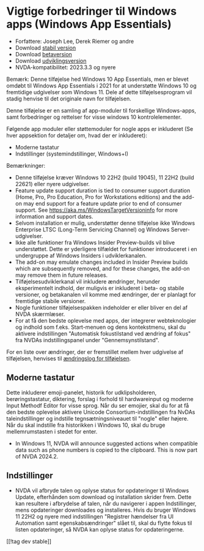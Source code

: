 # Vigtige forbedringer til Windows apps (Windows App Essentials) #

* Forfattere: Joseph Lee, Derek Riemer og andre
* Download [stabil version][1]
* Download [betaversion][2]
* Download [udviklingsversion][3]
* NVDA-kompatibilitet: 2023.3.3 og nyere

Bemærk: Denne tilføjelse hed Windows 10 App Essentials, men er blevet omdøbt
til Windows App Essentials i 2021 for at understøtte Windows 10 og
fremtidige udgivelser som Windows 11. Dele af dette tilføjelsesprogram vil
stadig henvise til det originale navn for tilføjelsen.

Denne tilføjelse er en samling af app-moduler til forskellige Windows-apps,
samt forbedringer og rettelser for visse windows 10 kontrolelementer.

Følgende app moduler eller støttemoduler for nogle apps er inkluderet (Se
hver appsektion for detaljer om, hvad der er inkluderet):

* Moderne tastatur
* Indstillinger (systemindstillinger, Windows+I)

Bemærkninger:

* Denne tilføjelse kræver Windows 10 22H2 (build 19045), 11 22H2 (build
  22621) eller nyere udgivelser.
* Feature update support duration is tied to consumer support duration
  (Home, Pro, Pro Education, Pro for Workstations editions) and the add-on
  may end support for a feature update prior to end of consumer support. See
  <https://aka.ms/WindowsTargetVersioninfo> for more information and support
  dates.
* Selvom installation er mulig, understøtter denne tilføjelse ikke Windows
  Enterprise LTSC (Long-Term Servicing Channel) og Windows
  Server-udgivelser.
* Ikke alle funktioner fra Windows Insider Preview-builds vil blive
  understøttet. Dette er yderligere tilfældet for funktioner introduceret i
  en undergruppe af Windows Insiders i udviklerkanalen.
* The add-on may emulate changes included in Insider Preview builds which
  are subsequently removed, and for these changes, the add-on may remove
  them in future releases.
* Tilføjelsesudviklerkanal vil inkludere ændringer, herunder eksperimentelt
  indhold, der muligvis er inkluderet i beta- og stabile versioner, og
  betakanalen vil komme med ændringer, der er planlagt for fremtidige
  stabile versioner.
* Nogle funktioner tilføjelsespakken indeholder er eller bliver en del af
  NVDA skærmlæser.
* For at få den bedste oplevelse med apps, der integrerer webteknologier og
  indhold som f.eks. Start-menuen og dens kontekstmenu, skal du aktivere
  indstillingen "Automatisk fokustilstand ved ændring af fokus" fra NVDAs
  indstillingspanel under "Gennemsynstilstand".

For en liste over ændringer, der er fremstillet mellem hver udgivelse af
tilføjelsen, henvises til [ændringslog for tilføjelsen][4].

## Moderne tastatur

Dette inkluderer emoji-panelet, historik for udklipsholderen,
berøringstastatur, diktering, forslag i forhold til hardwareinput og moderne
Input Methodf Editor for visse sprog. Når du ser emojier, skal du for at få
den bedste oplevelse aktivere Unicode Consortium-indstillingen fra NvDAs
taleindstillinger og indstille tegnsætningsniveauet til "nogle" eller
højere. Når du skal indstille fra historikken i Windows 10, skal du bruge
mellemrumstasten i stedet for enter.

* In Windows 11, NVDA will announce suggested actions when compatible data
  such as phone numbers is copied to the clipboard. This is now part of NVDA
  2024.2.

## Indstillinger

* NVDA vil afbryde talen og oplyse status for opdateringer til Windows
  Update, efterhånden som download og installation skrider frem. Dette kan
  resultere i afbrydelse af talen, når du navigerer i appen Indstillinger,
  mens opdateringer downloades og installeres. Hvis du bruger Windows 11
  22H2 og nyere med indstillingen "Registrer hændelser fra UI Automation
  samt egenskabsændringer" slået til, skal du flytte fokus til listen
  opdateringer, så NVDA kan oplyse status for opdateringerne.

[[!tag dev stable]]

[1]: https://www.nvaccess.org/addonStore/legacy?file=wintenApps

[2]: https://www.nvaccess.org/addonStore/legacy?file=wintenApps-beta

[3]: https://www.nvaccess.org/addonStore/legacy?file=wintenApps-dev

[4]: https://github.com/josephsl/wintenapps/wiki/w10changelog

